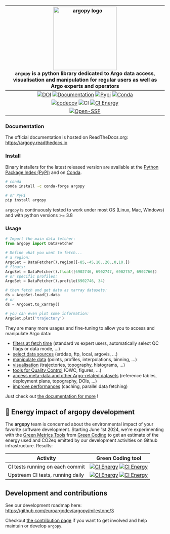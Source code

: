 | <img src="https://raw.githubusercontent.com/euroargodev/argopy/master/docs/_static/argopy_logo_long.png" alt="argopy logo" width="200"/><br>``argopy`` is a python library dedicated to Argo data access, visualisation and manipulation for regular users as well as Argo experts and operators |
|:------------------------------------------------------------------------------------------------------------------------------------------------------------------------------------------------------------------------------------------------------------------------------------------------:|
|                                                                            [![DOI][joss-badge]][joss-link] [![Documentation][rtd-badge]][rtd-link] [![Pypi][pip-badge]][pip-link] [![Conda][conda-badge]][conda-link]                                                                            |
|                                                                                             [![codecov][cov-badge]][conda-link]  ![CI][ci-badge] [![CI Energy][ci-energy-badge-co2]][ci-energy-link]                                                                                             |
|                                                                                                                               [![Open-SSF][ossf-badge]][ossf-link]                                                                                                                               |

[joss-badge]: https://img.shields.io/badge/DOI-10.21105%2Fjoss.02425-brightgreen
[joss-link]: https://dx.doi.org/10.21105/joss.02425
[ci-badge]: https://github.com/euroargodev/argopy/actions/workflows/pytests.yml/badge.svg
[cov-badge]: https://codecov.io/gh/euroargodev/argopy/branch/master/graph/badge.svg
[cov-link]: https://codecov.io/gh/euroargodev/argopy
[rtd-badge]: https://img.shields.io/readthedocs/argopy?logo=readthedocs
[rtd-link]: https://argopy.readthedocs.io/en/latest/?badge=latest
[pip-badge]: https://img.shields.io/pypi/v/argopy
[pip-link]: https://pypi.org/project/argopy/
[conda-badge]: https://img.shields.io/conda/vn/conda-forge/argopy?logo=anaconda
[conda-link]: https://anaconda.org/conda-forge/argopy
[ossf-badge]: https://www.bestpractices.dev/projects/5939/badge
[ossf-link]: https://www.bestpractices.dev/projects/5939


### Documentation

The official documentation is hosted on ReadTheDocs.org: https://argopy.readthedocs.io

### Install

Binary installers for the latest released version are available at the [Python Package Index (PyPI)](https://pypi.org/project/argopy/) and on [Conda](https://anaconda.org/conda-forge/argopy).

```bash
# conda
conda install -c conda-forge argopy
````
```bash
# or PyPI
pip install argopy
````

``argopy`` is continuously tested to work under most OS (Linux, Mac, Windows) and with python versions >= 3.8

### Usage

```python
# Import the main data fetcher:
from argopy import DataFetcher
```
```python
# Define what you want to fetch... 
# a region:
ArgoSet = DataFetcher().region([-85,-45,10.,20.,0,10.])
# floats:
ArgoSet = DataFetcher().float([6902746, 6902747, 6902757, 6902766])
# or specific profiles:
ArgoSet = DataFetcher().profile(6902746, 34)
```
```python
# then fetch and get data as xarray datasets:
ds = ArgoSet.load().data
# or
ds = ArgoSet.to_xarray()
```
```python
# you can even plot some information:
ArgoSet.plot('trajectory')    
```

They are many more usages and fine-tuning to allow you to access and manipulate Argo data:
- [filters at fetch time](https://argopy.readthedocs.io/en/latest/user-guide/fetching-argo-data/user_mode.html) (standard vs expert users, automatically select QC flags or data mode, ...)
- [select data sources](https://argopy.readthedocs.io/en/latest/user-guide/fetching-argo-data/data_sources.html) (erddap, ftp, local, argovis, ...)
- [manipulate data](https://argopy.readthedocs.io/en/latest/user-guide/working-with-argo-data/data_manipulation.html) (points, profiles, interpolations, binning, ...)
- [visualisation](https://argopy.readthedocs.io/en/latest/user-guide/working-with-argo-data/visualisation.html) (trajectories, topography, histograms, ...)
- [tools for Quality Control](https://argopy.readthedocs.io/en/latest/advanced-tools/quality_control/index.html) (OWC, figures, ...)
- [access meta-data and other Argo-related datasets](https://argopy.readthedocs.io/en/latest/advanced-tools/metadata/index.html) (reference tables, deployment plans, topography, DOIs, ...)
- [improve performances](https://argopy.readthedocs.io/en/latest/advanced-tools/performances/index.html) (caching, parallel data fetching)

Just check out [the documentation for more](https://argopy.readthedocs.io) ! 

## 🌿 Energy impact of **argopy** development

[ci-energy-link]: https://metrics.green-coding.io/ci.html?repo=euroargodev/argopy&branch=master&workflow=22344160
[ci-energy-badge]: https://api.green-coding.io/v1/ci/badge/get?repo=euroargodev/argopy&branch=master&workflow=22344160&mode=totals&duration_days=30
[ci-energy-badge-co2]: https://api.green-coding.io/v1/ci/badge/get?repo=euroargodev/argopy&branch=master&workflow=22344160&mode=totals&duration_days=30&metric=carbon

[ci-energy-link-upstream]: https://metrics.green-coding.io/ci.html?repo=euroargodev/argopy&branch=master&workflow=25052179
[ci-energy-badge-upstream]: https://api.green-coding.io/v1/ci/badge/get?repo=euroargodev/argopy&branch=master&workflow=25052179&mode=totals&duration_days=30
[ci-energy-badge-upstream-co2]: https://api.green-coding.io/v1/ci/badge/get?repo=euroargodev/argopy&branch=master&workflow=25052179&mode=totals&duration_days=30&metric=carbon

The **argopy** team is concerned about the environmental impact of your favorite software development. Starting June 1st 2024, we're experimenting with the [Green Metrics Tools](https://metrics.green-coding.io) from [Green Coding](https://www.green-coding.io/) to get an estimate of the energy used and CO2eq emitted by our development activities on Github infrastructure. Results:

| Activity                         | Green Coding tool                                                                                                                       |
|----------------------------------|-----------------------------------------------------------------------------------------------------------------------------------------|
| CI tests running on each commit  | [![CI Energy][ci-energy-badge]][ci-energy-link] [![CI Energy][ci-energy-badge-co2]][ci-energy-link]                                     |
| Upstream CI tests, running daily | [![CI Energy][ci-energy-badge-upstream]][ci-energy-link-upstream] [![CI Energy][ci-energy-badge-upstream-co2]][ci-energy-link-upstream] |



## Development and contributions 

See our development roadmap here: https://github.com/euroargodev/argopy/milestone/3

Checkout [the contribution page](https://argopy.readthedocs.io/en/latest/contributing.html) if you want to get involved and help maintain or develop ``argopy``.
